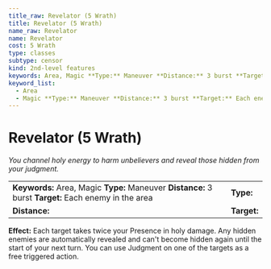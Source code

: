 ```yaml
---
title_raw: Revelator (5 Wrath)
title: Revelator (5 Wrath)
name_raw: Revelator
name: Revelator
cost: 5 Wrath
type: classes
subtype: censor
kind: 2nd-level features
keywords: Area, Magic **Type:** Maneuver **Distance:** 3 burst **Target:** Each enemy in the area
keyword_list:
  - Area
  - Magic **Type:** Maneuver **Distance:** 3 burst **Target:** Each enemy in the area
---
```


# Revelator (5 Wrath)

*You channel holy energy to harm unbelievers and reveal those hidden from your judgment.*

|                                                                                                       |             |
| :---------------------------------------------------------------------------------------------------- | :---------- |
| **Keywords:** Area, Magic **Type:** Maneuver **Distance:** 3 burst **Target:** Each enemy in the area | **Type:**   |
| **Distance:**                                                                                         | **Target:** |

**Effect:** Each target takes twice your Presence in holy damage. Any hidden enemies are automatically revealed and can't become hidden again until the start of your next turn. You can use Judgment on one of the targets as a free triggered action.
